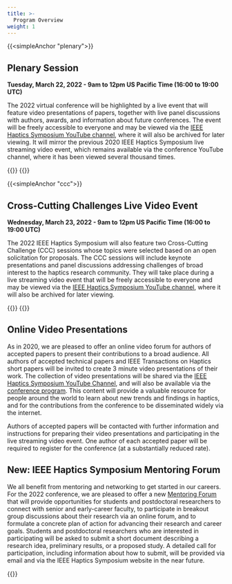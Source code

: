 ```yaml
---
title: >-
  Program Overview
weight: 1
---
```


{{<simpleAnchor "plenary">}}
## Plenary Session

**Tuesday, March 22, 2022 - 9am to 12pm US Pacific Time (16:00 to 19:00 UTC)**

The 2022 virtual conference will be highlighted by a live event that will feature video presentations of papers, together with live panel discussions with authors, awards, and information about future conferences.  The event will be freely accessible to everyone and may be viewed via the [IEEE Haptics Symposium YouTube channel](https://youtu.be/hkRaVJbKHy8), where it will also be archived for later viewing.  It will mirror the previous 2020 IEEE Haptics Symposium live streaming video event, which remains available via the conference YouTube channel, where it has been viewed several thousand times.

{{<plenarySessionTable>}}
{{<simpleBR>}}

{{<simpleAnchor "ccc">}}
## Cross-Cutting Challenges Live Video Event

**Wednesday, March 23, 2022 - 9am to 12pm US Pacific Time (16:00 to 19:00 UTC)**

The 2022 IEEE Haptics Symposium will also feature two Cross-Cutting Challenge (CCC) sessions whose topics were selected based on an open solicitation for proposals.  The CCC sessions will include keynote presentations and panel discussions addressing challenges of broad interest to the haptics research community.  They will take place during a live streaming video event that will be freely accessible to everyone and may be viewed via the [IEEE Haptics Symposium YouTube channel](https://youtu.be/AITyBiz453k), where it will also be archived for later viewing.

{{<cccSessionTable>}}
{{<simpleBR>}}

## Online Video Presentations

As in 2020, we are pleased to offer an online video forum for authors of accepted papers to present their contributions to a broad audience. All authors of accepted technical papers and IEEE Transactions on Haptics short papers will be invited to create 3 minute video presentations of their work.  The collection of video presentations will be shared via the [IEEE Haptics Symposium YouTube Channel](https://www.youtube.com/channel/UC1YjMwrg8Hk6uAtyWb62yAw), and will also be available via the [conference program](/program/VideoPresentations).  This content will provide a valuable resource for people around the world to learn about new trends and findings in haptics, and for the contributions from the conference to be disseminated widely via the internet.

Authors of accepted papers will be contacted with further information and instructions for preparing their video presentations and participating in the live streaming video event. One author of each accepted paper will be required to register for the conference (at a substantially reduced rate).  

## New: IEEE Haptics Symposium Mentoring Forum

We all benefit from mentoring and networking to get started in our careers. For the 2022 conference, we are pleased to offer a new [Mentoring Forum](/program/Mentoring-Forum) that will provide opportunities for students and postdoctoral researchers to connect with senior and early-career faculty, to participate in breakout group discussions about their research via an online forum, and to formulate a concrete plan of action for advancing their research and career goals.  Students and postdoctoral researchers who are interested in participating will be asked to submit a short document describing a research idea, preliminary results, or a proposed study.  A detailed call for participation, including information about how to submit, will be provided via email and via the IEEE Haptics Symposium website in the near future.

{{<simpleBR>}}